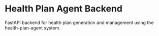 # Health Plan Agent Backend

FastAPI backend for health plan generation and management using the health-plan-agent system.
